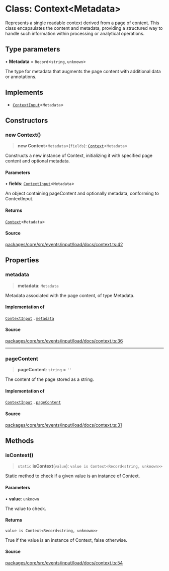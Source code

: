 # Class: Context\<Metadata\>

Represents a single readable context derived from a page of content. This class encapsulates the content
and metadata, providing a structured way to handle such information within processing or analytical operations.

## Type parameters

• **Metadata** = `Record`\<`string`, `unknown`\>

The type for metadata that augments the page content with additional data or annotations.

## Implements

- [`ContextInput`](../interfaces/ContextInput.md)\<`Metadata`\>

## Constructors

### new Context()

> **new Context**\<`Metadata`\>(`fields`): [`Context`](Context.md)\<`Metadata`\>

Constructs a new instance of Context, initializing it with specified page content and optional metadata.

#### Parameters

• **fields**: [`ContextInput`](../interfaces/ContextInput.md)\<`Metadata`\>

An object containing pageContent and optionally metadata, conforming to ContextInput.

#### Returns

[`Context`](Context.md)\<`Metadata`\>

#### Source

[packages/core/src/events/input/load/docs/context.ts:42](https://github.com/VictorS67/encre/blob/42c3bddca4be2d23ad959c1c99381eefbf43789c/packages/core/src/events/input/load/docs/context.ts#L42)

## Properties

### metadata

> **metadata**: `Metadata`

Metadata associated with the page content, of type Metadata.

#### Implementation of

[`ContextInput`](../interfaces/ContextInput.md) . [`metadata`](../interfaces/ContextInput.md#metadata)

#### Source

[packages/core/src/events/input/load/docs/context.ts:36](https://github.com/VictorS67/encre/blob/42c3bddca4be2d23ad959c1c99381eefbf43789c/packages/core/src/events/input/load/docs/context.ts#L36)

***

### pageContent

> **pageContent**: `string` = `''`

The content of the page stored as a string.

#### Implementation of

[`ContextInput`](../interfaces/ContextInput.md) . [`pageContent`](../interfaces/ContextInput.md#pagecontent)

#### Source

[packages/core/src/events/input/load/docs/context.ts:31](https://github.com/VictorS67/encre/blob/42c3bddca4be2d23ad959c1c99381eefbf43789c/packages/core/src/events/input/load/docs/context.ts#L31)

## Methods

### isContext()

> `static` **isContext**(`value`): `value is Context<Record<string, unknown>>`

Static method to check if a given value is an instance of Context.

#### Parameters

• **value**: `unknown`

The value to check.

#### Returns

`value is Context<Record<string, unknown>>`

True if the value is an instance of Context, false otherwise.

#### Source

[packages/core/src/events/input/load/docs/context.ts:54](https://github.com/VictorS67/encre/blob/42c3bddca4be2d23ad959c1c99381eefbf43789c/packages/core/src/events/input/load/docs/context.ts#L54)
